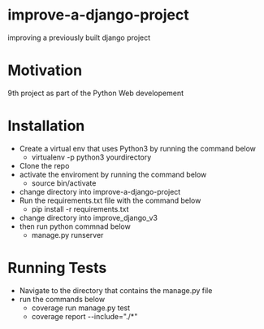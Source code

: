 # improve-a-django-project
improving a previously built django project

# Motivation
9th project as part of the Python Web developement

# Installation
* Create a virtual env that uses Python3 by running the command below
	* virtualenv -p python3 yourdirectory
* Clone the repo
* activate the enviroment by running the command below
	* source bin/activate
* change directory into improve-a-django-project
* Run the requirements.txt file with the command below
	* pip install -r requirements.txt
* change directory into improve_django_v3
* then run python commnad below
	* manage.py runserver

# Running Tests
* Navigate to the directory that contains the manage.py file
* run the commands below
  * coverage run manage.py test
  * coverage report --include="./*"

